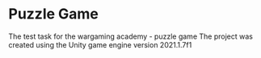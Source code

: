 # Puzzle Game
The test task for the wargaming academy - puzzle game
The project was created using the Unity game engine version 2021.1.7f1
